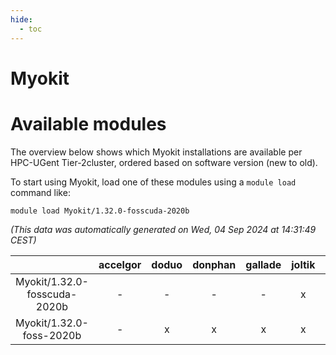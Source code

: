 ```yaml
---
hide:
  - toc
---
```


Myokit
======

# Available modules


The overview below shows which Myokit installations are available per HPC-UGent Tier-2cluster, ordered based on software version (new to old).

To start using Myokit, load one of these modules using a `module load` command like:

```shell
module load Myokit/1.32.0-fosscuda-2020b
```

*(This data was automatically generated on Wed, 04 Sep 2024 at 14:31:49 CEST)*  

| |accelgor|doduo|donphan|gallade|joltik|shinx|skitty|
| :---: | :---: | :---: | :---: | :---: | :---: | :---: | :---: |
|Myokit/1.32.0-fosscuda-2020b|-|-|-|-|x|-|-|
|Myokit/1.32.0-foss-2020b|-|x|x|x|x|-|x|
